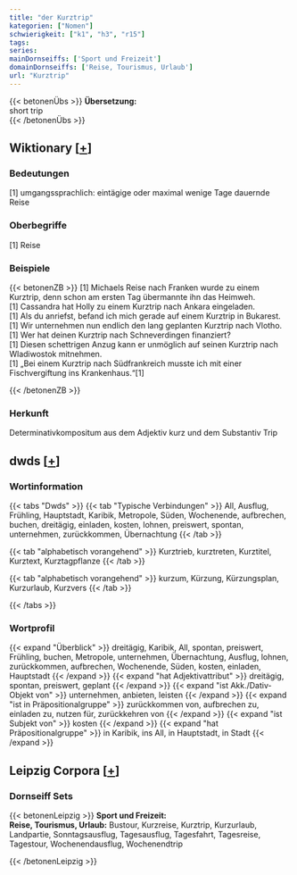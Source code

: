 ```yaml
---
title: "der Kurztrip"
kategorien: ["Nomen"]
schwierigkeit: ["k1", "h3", "r15"]
tags:
series:
mainDornseiffs: ['Sport und Freizeit']
domainDornseiffs: ['Reise, Tourismus, Urlaub']
url: "Kurztrip"
---
```


{{< betonenÜbs >}}
**Übersetzung:**  
short trip  
{{< /betonenÜbs >}}

## Wiktionary [[+](https://de.wiktionary.org/wiki/Kurztrip)]

### Bedeutungen
[1] umgangssprachlich: eintägige oder maximal wenige Tage dauernde Reise  

### Oberbegriffe
[1] Reise  

### Beispiele
{{< betonenZB >}}
[1] Michaels Reise nach Franken wurde zu einem Kurztrip, denn schon am ersten Tag übermannte ihn das Heimweh.  
[1] Cassandra hat Holly zu einem Kurztrip nach Ankara eingeladen.  
[1] Als du anriefst, befand ich mich gerade auf einem Kurztrip in Bukarest.  
[1] Wir unternehmen nun endlich den lang geplanten Kurztrip nach Vlotho.  
[1] Wer hat deinen Kurztrip nach Schneverdingen finanziert?  
[1] Diesen schettrigen Anzug kann er unmöglich auf seinen Kurztrip nach Wladiwostok mitnehmen.  
[1] „Bei einem Kurztrip nach Südfrankreich musste ich mit einer Fischvergiftung ins Krankenhaus.“[1]  

{{< /betonenZB >}}
### Herkunft
Determinativkompositum aus dem Adjektiv kurz und dem Substantiv Trip  



## dwds [[+](https://www.dwds.de/wb/Kurztrip)]

### Wortinformation
{{< tabs "Dwds" >}}
{{< tab "Typische Verbindungen" >}}
All, Ausflug, Frühling, Hauptstadt, Karibik, Metropole, Süden, Wochenende, aufbrechen, buchen, dreitägig, einladen, kosten, lohnen, preiswert, spontan, unternehmen, zurückkommen, Übernachtung
{{< /tab >}}

{{< tab "alphabetisch vorangehend" >}}
Kurztrieb, kurztreten, Kurztitel, Kurztext, Kurztagpflanze
{{< /tab >}}

{{< tab "alphabetisch vorangehend" >}}
kurzum, Kürzung, Kürzungsplan, Kurzurlaub, Kurzvers
{{< /tab >}}

{{< /tabs >}}

### Wortprofil
{{< expand "Überblick" >}} dreitägig, Karibik, All, spontan, preiswert, Frühling, buchen, Metropole, unternehmen, Übernachtung, Ausflug, lohnen, zurückkommen, aufbrechen, Wochenende, Süden, kosten, einladen, Hauptstadt {{< /expand >}}
{{< expand "hat Adjektivattribut" >}} dreitägig, spontan, preiswert, geplant {{< /expand >}}
{{< expand "ist Akk./Dativ-Objekt von" >}} unternehmen, anbieten, leisten {{< /expand >}}
{{< expand "ist in Präpositionalgruppe" >}} zurückkommen von, aufbrechen zu, einladen zu, nutzen für, zurückkehren von {{< /expand >}}
{{< expand "ist Subjekt von" >}} kosten {{< /expand >}}
{{< expand "hat Präpositionalgruppe" >}} in Karibik, ins All, in Hauptstadt, in Stadt {{< /expand >}}

## Leipzig Corpora [[+](https://corpora.uni-leipzig.de/en/res?word=Kurztrip&corpusId=deu_newscrawl-public_2018)]

### Dornseiff Sets
{{< betonenLeipzig >}}
**Sport und Freizeit:**  
**Reise, Tourismus, Urlaub:** Bustour, Kurzreise, Kurztrip, Kurzurlaub, Landpartie, Sonntagsausflug, Tagesausflug, Tagesfahrt, Tagesreise, Tagestour, Wochenendausflug, Wochenendtrip  

{{< /betonenLeipzig >}}
